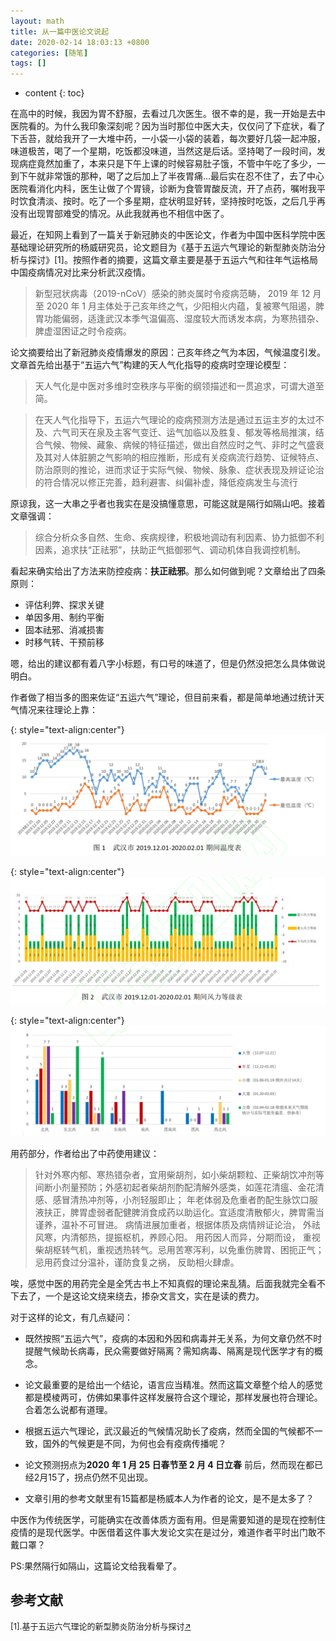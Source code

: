 ```yaml
---
layout: math
title: 从一篇中医论文说起
date: 2020-02-14 18:03:13 +0800
categories: [随笔]
tags: []
---
```



<!--more-->

* content
{: toc}

在高中的时候，我因为胃不舒服，去看过几次医生。很不幸的是，我一开始是去中医院看的。为什么我印象深刻呢？因为当时那位中医大夫，仅仅问了下症状，看了下舌苔，就给我开了一大堆中药，一小袋一小袋的装着，每次要好几袋一起冲服，味道极苦，喝了一个星期，吃饭都没味道，当然这是后话。坚持喝了一段时间，发现病症竟然加重了，本来只是下午上课的时候容易肚子饿，不管中午吃了多少，一到下午就非常饿的那种，喝了之后加上了半夜胃痛...最后实在忍不住了，去了中心医院看消化内科，医生让做了个胃镜，诊断为食管胃酸反流，开了点药，嘱咐我平时饮食清淡、按时。吃了一个多星期，症状明显好转，坚持按时吃饭，之后几乎再没有出现胃部难受的情况。从此我就再也不相信中医了。

最近，在知网上看到了一篇关于新冠肺炎的中医论文，作者为中国中医科学院中医基础理论研究所的杨威研究员，论文题目为《基于五运六气理论的新型肺炎防治分析与探讨》[1]。按照作者的摘要，这篇文章主要是基于五运六气和往年气运格局中国疫病情况对比来分析武汉疫情。

>新型冠状病毒（2019-nCoV）感染的肺炎属时令疫病范畴， 2019 年 12 月至 2020 年 1 月主体处于己亥年终之气，少阳相火内蕴，复被寒气阻遏，脾胃功能偏弱，适逢武汉本季气温偏高、湿度较大而诱发本病，为寒热错杂、脾虚湿困证之时令疫病。

论文摘要给出了新冠肺炎疫情爆发的原因：己亥年终之气为本因，气候温度引发。文章首先给出基于“五运六气”构建的天人气化指导的疫病时空理论模型：

>天人气化是中医对多维时空秩序与平衡的纲领描述和一贯追求，可谓大道至简。

>在天人气化指导下，五运六气理论的疫病预测方法是通过五运主岁的太过不及、六气司天在泉及主客气变迁、运气加临以及胜复、郁发等格局推演，结合气候、物候、藏象、病候的特征描述，做出自然应时之气、非时之气盛衰及其对人体脏腑之气影响的相应推断，形成有关疫病流行趋势、证候特点、防治原则的推论，进而求证于实际气候、物候、脉象、症状表现及辨证论治的符合情况以修正完善，趋利避害、纠偏补虚，降低疫病发生与流行

原谅我，这一大串之乎者也我实在是没搞懂意思，可能这就是隔行如隔山吧。接着文章强调：
>综合分析众多自然、生命、疾病规律，积极地调动有利因素、协力抵御不利因素，追求扶“正祛邪”，扶助正气抵御邪气、调动机体自我调控机制。

看起来确实给出了方法来防控疫病：**扶正祛邪**。那么如何做到呢？文章给出了四条原则：
* 评估利弊、探求关键
* 单因多用、制约平衡
* 固本祛邪、消减损害
* 时移气转、干预前移

嗯，给出的建议都有着八字小标题，有口号的味道了，但是仍然没把怎么具体做说明白。

作者做了相当多的图来佐证“五运六气”理论，但目前来看，都是简单地通过统计天气情况来往理论上靠：

{: style="text-align:center"}
![图](/images/20200214/1.PNG)

{: style="text-align:center"}
![图](/images/20200214/2.PNG)

{: style="text-align:center"}
![图](/images/20200214/3.PNG)

用药部分，作者给出了中药使用建议：

>针对外寒内郁、寒热错杂者，宜用柴胡剂，如小柴胡颗粒、正柴胡饮冲剂等间断小剂量预防；外感初起者柴胡剂酌配清解外感类，如莲花清瘟、金花清感、感冒清热冲剂等，小剂轻服即止； 年老体弱及危重者酌配生脉饮口服液扶正，脾胃虚弱者配健脾消食成药以助运化。宜适度清散郁火，脾胃需当谨养，温补不可冒进。
>病情进展加重者，根据体质及病情辨证论治， 外祛风寒，内清郁热，提振枢机，养顾心阳。 用药因人而异，分期而设， 重视柴胡枢转气机，重视透热转气。忌用苦寒泻利，以免重伤脾胃、困扼正气； 忌用药食过分温补，谨防食复之祸， 反助相火肆虐。

唉，感觉中医的用药完全是全凭古书上不知真假的理论来乱猜。后面我就完全看不下去了，一个是这论文绕来绕去，掺杂文言文，实在是读的费力。

对于这样的论文，有几点疑问：

* 既然按照“五运六气”，疫病的本因和外因和病毒并无关系，为何文章仍然不时提醒气候助长病毒，民众需要做好隔离？需知病毒、隔离是现代医学才有的概念。

* 论文最重要的是给出一个结论，语言应当精准。然而这篇文章整个给人的感觉都是模棱两可，仿佛如果事件这样发展符合这个理论，那样发展也符合理论。合着怎么说都有道理。

* 根据五运六气理论，武汉最近的气候情况助长了疫病，然而全国的气候都不一致，国外的气候更是不同，为何也会有疫病传播呢？

* 论文预测拐点为**2020 年 1 月 25 日春节至 2 月 4 日立春** 前后，然而现在都已经2月15了，拐点仍然不见出现。

* 文章引用的参考文献里有15篇都是杨威本人为作者的论文，是不是太多了？

中医作为传统医学，可能确实在改善体质方面有用。但是需要知道的是现在控制住疫情的是现代医学。中医借着这件事大发论文实在是过分，难道作者平时出门敢不戴口罩？

PS:果然隔行如隔山，这篇论文给我看晕了。

## 参考文献

<font size="2">[1].基于五运六气理论的新型肺炎防治分析与探讨<a href="http://kns.cnki.net/kcms/detail/11.3554.r.20200207.0849.002.html" target="_blank">$\nearrow$</a></font>